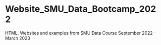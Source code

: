 # Website_SMU_Data_Bootcamp_2022
HTML, Websites and examples from SMU Data Course
September 2022 - March 2023
